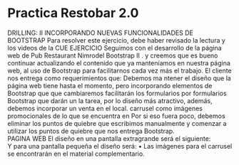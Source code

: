 # Practica Restobar 2.0
DRILLING: II INCORPORANDO NUEVAS FUNCIONALIDADES DE BOOTSTRAP 
Para resolver este ejercicio, debe haber revisado la lectura y los videos de la CUE EJERCICIO Seguimos con el desarrollo de la página web de 
Pub Restaurant Nimrodel Bootstrap II . y creemos que es bueno continuar actualizando el contenido que ya manteníamos en nuestra página web, al uso de Bootstrap para 
facilitarnos cada vez más el trabajo. El cliente nos entrega como requerimientos que: Debemos ma ntener el diseño que la página web tiene hasta el momento, pero 
incorporando elementos de Bootstrap que que cambiaremos facilitarán los formularios por formularios Bootstrap que darán un la tarea, por lo diseño más atractivo, además, 
debemos incorporar un venta en el local. carrusel como imágenes promocionales de lo que se encuentra en Por si eso fuera poco, debemos eliminar los puntos de quiebre 
que escribimos manualmente y comenzar a utilizar los puntos de quiebre que nos entrega Bootstrap.  
PAGINA WEB El diseño en una pantalla extragrande será el siguiente:  
Y para una pantalla pequeña el diseño será: • Las imágenes para el carrusel se encontrarán en el material complementario.
